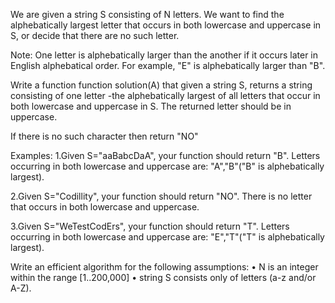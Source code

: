 We are given a string S consisting of N letters. We want to find the alphebatically largest letter that occurs in both lowercase and uppercase in S, or decide that there are no such letter.

Note: One letter is alphebatically larger than the another if it occurs later in English alphebatical order. For example, "E" is alphebatically larger than "B".

Write a function
  function solution(A)
that given a  string S, returns a string consisting of one letter -the alphebatically largest of all letters that occur in both lowercase and uppercase in S. The returned letter should be in uppercase.

If there is no such character then return "NO"

Examples:
1.Given S="aaBabcDaA", your function should return "B". Letters occurring in both lowercase and uppercase are: "A","B"("B" is alphebatically largest).

2.Given S="Codillity", your function should return "NO". There is no letter that occurs in both lowercase and uppercase.

3.Given S="WeTestCodErs", your function should return "T". Letters occurring in both lowercase and uppercase are: "E","T"("T" is alphebatically largest).

Write an efficient algorithm for the following assumptions:
• N is an integer within the range [1..200,000] 
• string S consists only of letters (a-z and/or A-Z).








